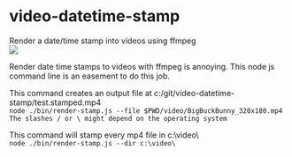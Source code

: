 # video-datetime-stamp
Render a date/time stamp into videos using ffmpeg  
[<img src="https://travis-ci.org/s-a/video-datetime-stamp.png" />](https://travis-ci.org/s-a/video-datetime-stamp "Test state")

Render date time stamps to videos with ffmpeg is annoying.
This node js command line is an easement to do this job.

This command creates an output file at c:/git/video-datetime-stamp/test.stamped.mp4  
```node ./bin/render-stamp.js --file $PWD/video/BigBuckBunny_320x180.mp4```
```The slashes / or \ might depend on the operating system```

This command will stamp every mp4 file in c:\video\  
```node ./bin/render-stamp.js --dir c:\video\```
